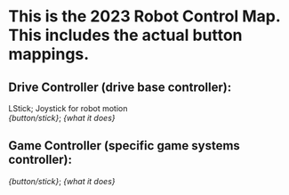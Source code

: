 This is the 2023 Robot Control Map. This includes the actual button mappings.
========
__Drive Controller (drive base controller):__
--------
LStick; Joystick for robot motion<br />
_{button/stick}_; _{what it does}_


__Game Controller (specific game systems controller):__
--------
_{button/stick}_; _{what it does}_
